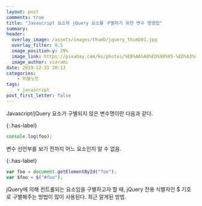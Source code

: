 ```yaml
---
layout: post
comments: true
title: "Javascript 요소와 jQuery 요소를 구별하기 위한 변수 명명법"
summary:
header:
  overlay_image: /assets/images/thumb/jquery_thumb01.jpg
  overlay_filter: 0.5
  image_position-y: 29%
  image_link: https://pixabay.com/ko/photos/%EB%AA%A8%ED%98%95-%ED%83%80%EC%9D%B4%ED%94%84-%EB%9D%BC%EC%9D%B4%ED%84%B0-%EB%8B%A8%EC%96%B4-5281991/
  image_author: viarami
date: 2019-12-31 20:13
categories:
    - 퍼블노트
tags:
    - javascript
post_first_letter: false
---
```

Javascript/jQuery 요소가 구별되지 않은 변수명이란 다음과 같다.

{:.has-label}
```javascript
console.log(foo);
```
변수 선언부를 보기 전까지 어느 요소인지 알 수 없음.

{:.has-label}
```javascript
var foo = document.getElementById("foo");
var $foo = $("#foo");
```
jQuery에 의해 컨트롤되는 요소임을 구별하고자 할 때, jQuery 전용 식별자인 $ 기호로 구별해주는 방법이 많이 사용된다. 최근 알게된 방법.
